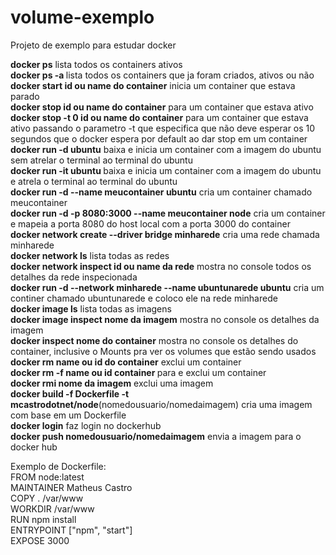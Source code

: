 # volume-exemplo
Projeto de exemplo para estudar docker

<strong>docker ps</strong>  lista todos os containers ativos  
<strong>docker ps -a </strong> lista todos os containers que ja foram criados, ativos ou não  
<strong>docker start id ou name do container</strong>  inicia um container que estava parado  
<strong>docker stop id ou name do container</strong>  para um container que estava ativo  
<strong>docker stop -t 0 id ou name do container</strong>  para um container que estava ativo passando o parametro -t que especifica que não deve esperar os 10 segundos que o docker espera por default ao dar stop em um container  
<strong>docker run -d ubuntu</strong>  baixa e inicia um container com a imagem do ubuntu sem atrelar o terminal ao terminal do ubuntu  
<strong>docker run -it ubuntu </strong> baixa e inicia um container com a imagem do ubuntu e atrela o terminal ao terminal do ubuntu  
<strong>docker run -d --name meucontainer ubuntu</strong>  cria um container chamado meucontainer  
<strong>docker run -d -p 8080:3000 --name meucontainer node</strong>  cria um container e mapeia a porta 8080 do host local com a porta 3000 do container  
<strong>docker network create --driver bridge minharede</strong>  cria uma rede chamada minharede  
<strong>docker network ls</strong>  lista todas as redes  
<strong>docker network inspect id ou name da rede</strong>  mostra no console todos os detalhes da rede inspecionada  
<strong>docker run -d --network minharede --name ubuntunarede ubuntu</strong>  cria um continer chamado ubuntunarede e coloco ele na rede minharede  
<strong>docker image ls</strong>   lista todas as imagens  
<strong>docker image inspect nome da imagem</strong>  mostra no console os detalhes da imagem  
<strong>docker inspect nome do container</strong>  mostra no console os detalhes do container, inclusive o Mounts pra ver os volumes que estão sendo usados
<strong>docker rm name ou id do container</strong>  exclui um container  
<strong>docker rm -f name ou id container </strong> para e exclui um container  
<strong>docker rmi nome da imagem</strong>  exclui uma imagem  
<strong>docker build -f Dockerfile -t mcastrodotnet/node</strong>(nomedousuario/nomedaimagem)  cria uma imagem com base em um Dockerfile  
<strong>docker login</strong>  faz login no dockerhub  
<strong>docker push nomedousuario/nomedaimagem</strong>  envia a imagem para o docker hub  

Exemplo de Dockerfile:  
FROM node:latest  
MAINTAINER Matheus Castro  
COPY . /var/www  
WORKDIR /var/www  
RUN npm install   
ENTRYPOINT ["npm", "start"]  
EXPOSE 3000  
